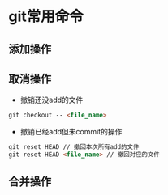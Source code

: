 # git常用命令

## 添加操作


## 取消操作
- 撤销还没add的文件
```html
git checkout -- <file_name>
```

- 撤销已经add但未commit的操作
```html
git reset HEAD // 撤回本次所有add的文件
git reset HEAD <file_name> // 撤回对应的文件
```


## 合并操作
